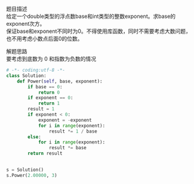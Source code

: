 
题目描述  
给定一个double类型的浮点数base和int类型的整数exponent。求base的exponent次方。  
保证base和exponent不同时为0。不得使用库函数，同时不需要考虑大数问题，也不用考虑小数点后面0的位数。  

解题思路  
要考虑到底数为 0 和指数为负数的情况  


```python 
# -*- coding:utf-8 -*-
class Solution:
    def Power(self, base, exponent):
        if base == 0:
            return 0 
        if exponent == 0:
            return 1 
        result = 1 
        if exponent < 0:
            exponent = -exponent 
            for i in range(exponent):
                result *= 1 / base 
        else:
            for i in range(exponent):
                result *= base 
        return result 
            

s = Solution()
s.Power(2.00000, 3)
```
